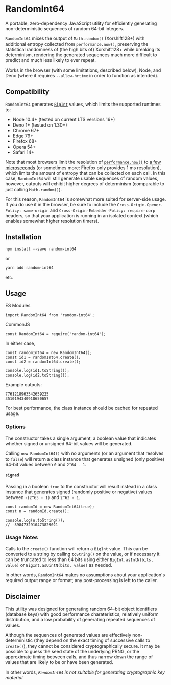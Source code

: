 # RandomInt64

A portable, zero-dependency JavaScript utility for efficiently generating
non-deterministic sequences of random 64-bit integers.

`RandomInt64` mixes the output of `Math.random()` (Xorshift128+) with
additional entropy collected from `performance.now()`, preserving the
statistical randomness of (the high bits of) Xorshift128+ while breaking its
determinism, rendering the generated sequences much more difficult to predict
and much less likely to ever repeat.

Works in the browser (with some limitations, described below), Node, and Deno
(where it requires `--allow-hrtime` in order to function as intended).

## Compatibility

`RandomInt64` generates
[`BigInt`](https://developer.mozilla.org/en-US/docs/Web/JavaScript/Reference/Global_Objects/BigInt)
values, which limits the supported runtimes to:

- Node 10.4+ (tested on current LTS versions 16+)
- Deno 1+ (tested on 1.30+)
- Chrome 67+
- Edge 79+
- Firefox 68+
- Opera 54+
- Safari 14+

Note that most browsers limit the resolution of
[`performance.now()`](https://developer.mozilla.org/en-US/docs/Web/API/Performance/now) to
[a few microseconds](https://developer.mozilla.org/en-US/docs/Web/API/Performance/now#security_requirements)
(or sometimes more: Firefox only provides 1 ms resolution), which limits the
amount of entropy that can be collected on each call. In this case,
`RandomInt64` will still generate usable sequences of random values, however,
outputs will exhibit higher degrees of determinism (comparable to just calling
`Math.random()`).

For this reason, `RandomInt64` is somewhat more suited for server-side usage.
If you do use it in the browser, be sure to include the
`Cross-Origin-Opener-Policy: same-origin` and
`Cross-Origin-Embedder-Policy: require-corp` headers, so that your application
is running in an isolated context (which enables somewhat higher resolution
timers).

## Installation

```
npm install --save random-int64
```

or

```
yarn add random-int64
```

etc.

## Usage

ES Modules

```
import RandomInt64 from 'random-int64';
```

CommonJS

```
const RandomInt64 = require('random-int64');
```

In either case,

```
const randomInt64 = new RandomInt64();
const id1 = randomInt64.create();
const id2 = randomInt64.create();

console.log(id1.toString());
console.log(id2.toString());
```

Example outputs:

```
7761218963542659225
3510194340918650657
```

For best performance, the class instance should be cached for repeated usage.

### Options

The constructor takes a single argument, a boolean value that indicates whether
signed or unsigned 64-bit values will be generated.

Calling `new RandomInt64()` with no arguments (or an argument that resolves to
`false`) will return a class instance that generates unsigned (only positive)
64-bit values between `0` and `2^64 - 1`.

#### `signed`

Passing in a boolean `true` to the constructor will result instead in a class
instance that generates signed (randomly positive or negative) values between
`-(2^63 - 1)` and `2^63 - 1`.

```
const randomId = new RandomInt64(true);
const n = randomId.create();

console.log(n.toString());
// -3984732910473829021
```

### Usage Notes

Calls to the `create()` function will return a `BigInt` value. This can be
converted to a string by calling `toString()` on the value, or if necessary it
can be truncated to less than 64 bits using either `BigInt.asIntN(bits, value)`
or `BigInt.asUintN(bits, value)` as needed.

In other words, `RandomInt64` makes no assumptions about your application's
required output range or format; any post-processing is left to the caller.

## Disclaimer

This utility was designed for generating random 64-bit object identifiers
(database keys) with good performance charateristics, relatively uniform
distribution, and a low probability of generating repeated sequences of values.

Although the sequences of generated values are effectively non-deterministic
(they depend on the exact timing of successive calls to `create()`), they
cannot be considered cryptographically secure. It may be possible to guess
the seed state of the underlying PRNG, or the approximate timing between
calls, and thus narrow down the range of values that are likely to be or have
been generated.

In other words, *`RandomInt64` is not suitable for generating cryptographic
key material.*
